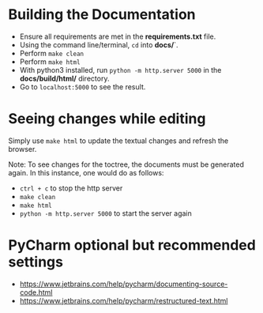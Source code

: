 # Building the Documentation
* Ensure all requirements are met in the **requirements.txt** file.
* Using the command line/terminal, `cd` into **docs/**`.
* Perform `make clean`
* Perform `make html`
* With python3 installed, run `python -m http.server 5000` in the **docs/build/html/** directory.
* Go to `localhost:5000` to see the result.

# Seeing changes while editing
Simply use `make html` to update the textual changes and refresh the browser.

Note: To see changes for the toctree, the documents must be generated again. In this instance, one would do as follows:
* `ctrl + c` to stop the http server
* `make clean`
* `make html`
* `python -m http.server 5000` to start the server again

# PyCharm optional but recommended settings
* https://www.jetbrains.com/help/pycharm/documenting-source-code.html
* https://www.jetbrains.com/help/pycharm/restructured-text.html
